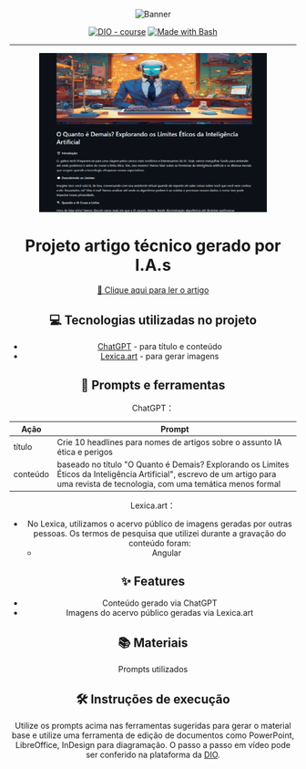 <p align="center">
    <img width="200" src=".github/assets/banner.png" alt="Banner">
</p>

<p align="center">
    <a href="https://dio.me/"><img src="https://img.shields.io/badge/DIO-Course-28DA77?logo=youtube" alt="DIO - course"></a>
    <a href="https://www.gnu.org/software/bash/" title="Go to Bash homepage"><img src="https://img.shields.io/badge/Prompt-Project-blue?logo=gnu-bash&amp;logoColor=white" alt="Made with Bash"></a>
</p>

<hr>

<p align="center">
    <img src=".github/assets/ai3.png" width="400" alt="Projeto artigo técnico gerado por I.A.s">
</p>

<h1 align="center">Projeto artigo técnico gerado por I.A.s</h1>

<p align="center">
    <a href=".github/assets/artigo.md" title="View now">📕 Clique aqui para ler o artigo</a>
</p>

<h2 align="center">💻 Tecnologias utilizadas no projeto</h2>

<ul align="center">
    <li><a href="https://chat.openai.com/">ChatGPT</a> - para título e conteúdo</li>
    <li><a href="https://lexica.art/">Lexica.art</a> - para gerar imagens</li>
</ul>

<h2 align="center">📄 Prompts e ferramentas</h2>

<p align="center">ChatGPT：</p>

<table align="center">
    <thead>
        <tr>
            <th>Ação</th>
            <th>Prompt</th>
        </tr>
    </thead>
    <tbody>
        <tr>
            <td>título</td>
            <td>Crie 10 headlines para nomes de artigos sobre o assunto IA ética e perigos</td>
        </tr>
        <tr>
            <td>conteúdo</td>
            <td>baseado no título "O Quanto é Demais? Explorando os Limites Éticos da Inteligência Artificial", escrevo de um artigo para uma revista de tecnologia, com uma temática menos formal</td>
        </tr>
    </tbody>
</table>

<p align="center">Lexica.art：</p>

<ul align="center">
    <li>No Lexica, utilizamos o acervo público de imagens geradas por outras pessoas. Os termos de pesquisa que utilizei durante a gravação do conteúdo foram:
        <ul>
            <li>Angular</li>
        </ul>
    </li>
</ul>

<h2 align="center">✨ Features</h2>

<ul align="center">
    <li>Conteúdo gerado via ChatGPT</li>
    <li>Imagens do acervo público geradas via Lexica.art</li>
</ul>

<h2 align="center">📚 Materiais</h2>

<p align="center">Prompts utilizados</p>

<h2 align="center">🛠️ Instruções de execução</h2>

<p align="center">Utilize os prompts acima nas ferramentas sugeridas para gerar o material base e utilize uma ferramenta de edição de documentos como PowerPoint, LibreOffice, InDesign para diagramação. O passo a passo em vídeo pode ser conferido na plataforma da <a href="https://dio.me">DIO</a>.</p>
